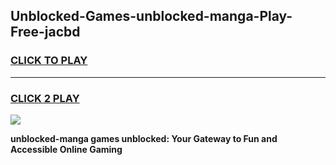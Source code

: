 
## Unblocked-Games-unblocked-manga-Play-Free-jacbd
<h3>
<a href="https://premium76.site?title=unblocked-manga&ref=12A">CLICK TO PLAY</a></h3>
<hr>

<h3>
<a href="https://premium76.site?title=unblocked-manga&ref=12A">CLICK 2 PLAY</a>
  
</h3>

<a href="https://premium76.site?title=unblocked-manga&ref=12A"><img src="https://clearcache.store/games.png"></a>


**unblocked-manga games unblocked: Your Gateway to Fun and Accessible Online Gaming**
